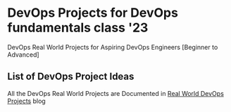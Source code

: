 # DevOps Projects for DevOps fundamentals class '23


DevOps Real World Projects for Aspiring DevOps Engineers [Beginner to Advanced]

## List of DevOps Project Ideas

All the DevOps Real World Projects are Documented in [Real World DevOps Projects](https://devopscube.com/devops-projects/) blog
